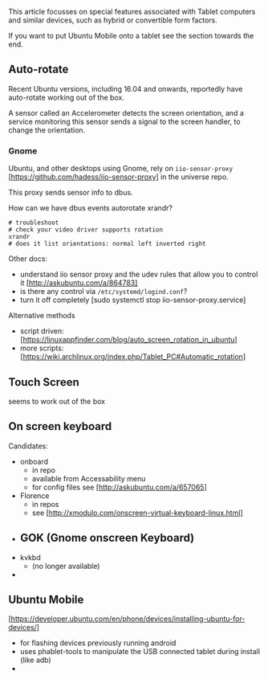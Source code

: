 This article focusses on special features associated with Tablet computers 
and similar devices, such as hybrid or convertible form factors. 

If you want to put Ubuntu Mobile onto a tablet see the section towards the end.


## Auto-rotate

Recent Ubuntu versions, including 16.04 and onwards, reportedly have 
auto-rotate working out of the box. 

A sensor called an Accelerometer detects the screen orientation, 
and a service monitoring this sensor sends a signal to the screen handler, 
to change the orientation.

### Gnome 

Ubuntu, and other desktops using Gnome, rely on `iio-sensor-proxy` [https://github.com/hadess/iio-sensor-proxy] in the universe repo. 

This proxy sends sensor info to dbus. 

How can we have dbus events autorotate xrandr?

```
# troubleshoot
# check your video driver supports rotation
xrandr
# does it list orientations: normal left inverted right
```

Other docs: 

* understand iio sensor proxy and the udev rules that allow you to control it [http://askubuntu.com/a/864783]
* is there any control via `/etc/systemd/logind.conf`?
* turn it off completely [sudo systemctl stop iio-sensor-proxy.service]


Alternative methods

* script driven: [https://linuxappfinder.com/blog/auto_screen_rotation_in_ubuntu]
* more scripts: [https://wiki.archlinux.org/index.php/Tablet_PC#Automatic_rotation]






## Touch Screen

seems to work out of the box


## On screen keyboard

Candidates:

* onboard
	- in repo
	- available from Accessability menu
	- for config files see [http://askubuntu.com/a/657065]
* Florence
	- in repos
	- see [http://xmodulo.com/onscreen-virtual-keyboard-linux.html]
* GOK (Gnome onscreen Keyboard)
	- 
* kvkbd
	- (no longer available)
* 



## Ubuntu Mobile

[https://developer.ubuntu.com/en/phone/devices/installing-ubuntu-for-devices/]

* for flashing devices previously running android
* uses phablet-tools to manipulate the USB connected tablet during install (like adb)
* 